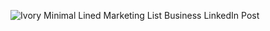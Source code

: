 ![Ivory Minimal Lined Marketing List Business LinkedIn Post](https://github.com/user-attachments/assets/032e0290-6cc2-425d-970c-df3448b0907d)
